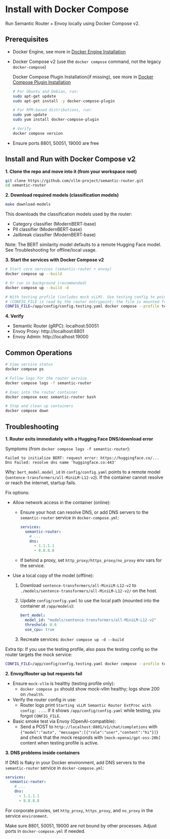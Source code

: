 # Install with Docker Compose

Run Semantic Router + Envoy locally using Docker Compose v2.

## Prerequisites

- Docker Engine, see more in [Docker Engine Installation](https://docs.docker.com/engine/install/) 
- Docker Compose v2 (use the `docker compose` command, not the legacy `docker-compose`)

  Docker Compose Plugin Installation(if missing), see more in [Docker Compose Plugin Installation](https://docs.docker.com/compose/install/linux/#install-using-the-repository)

  ```bash
  # For Ubuntu and Debian, run:
  sudo apt-get update
  sudo apt-get install -y docker-compose-plugin

  # For RPM-based distributions, run:
  sudo yum update
  sudo yum install docker-compose-plugin

  # Verify
  docker compose version
  ```

- Ensure ports 8801, 50051, 19000 are free

## Install and Run with Docker Compose v2

**1. Clone the repo and move into it (from your workspace root)**

```bash
git clone https://github.com/vllm-project/semantic-router.git
cd semantic-router
```

**2. Download required models (classification models)**

```bash
make download-models
```

This downloads the classification models used by the router:

- Category classifier (ModernBERT-base)
- PII classifier (ModernBERT-base)
- Jailbreak classifier (ModernBERT-base)

Note: The BERT similarity model defaults to a remote Hugging Face model. See Troubleshooting for offline/local usage.

**3. Start the services with Docker Compose v2**

```bash
# Start core services (semantic-router + envoy)
docker compose up --build

# Or run in background (recommended)
docker compose up --build -d

# With testing profile (includes mock vLLM). Use testing config to point router at the mock endpoint:
# (CONFIG_FILE is read by the router entrypoint; the file is mounted from ./config)
CONFIG_FILE=/app/config/config.testing.yaml docker compose --profile testing up --build
```

**4. Verify**

- Semantic Router (gRPC): localhost:50051
- Envoy Proxy: http://localhost:8801
- Envoy Admin: http://localhost:19000

## Common Operations

```bash
# View service status
docker compose ps

# Follow logs for the router service
docker compose logs -f semantic-router

# Exec into the router container
docker compose exec semantic-router bash

# Stop and clean up containers
docker compose down
```

## Troubleshooting

**1. Router exits immediately with a Hugging Face DNS/download error**

Symptoms (from `docker compose logs -f semantic-router`):

```
Failed to initialize BERT: request error: https://huggingface.co/... Dns Failed: resolve dns name 'huggingface.co:443'
```

Why: `bert_model.model_id` in `config/config.yaml` points to a remote model (`sentence-transformers/all-MiniLM-L12-v2`). If the container cannot resolve or reach the internet, startup fails.

Fix options:

- Allow network access in the container (online):

  - Ensure your host can resolve DNS, or add DNS servers to the `semantic-router` service in `docker-compose.yml`:

    ```yaml
    services:
      semantic-router:
        # ...
        dns:
          - 1.1.1.1
          - 8.8.8.8
    ```

  - If behind a proxy, set `http_proxy/https_proxy/no_proxy` env vars for the service.

- Use a local copy of the model (offline):

  1. Download `sentence-transformers/all-MiniLM-L12-v2` to `./models/sentence-transformers/all-MiniLM-L12-v2/` on the host.
  2. Update `config/config.yaml` to use the local path (mounted into the container at `/app/models`):

      ```yaml
      bert_model:
        model_id: "models/sentence-transformers/all-MiniLM-L12-v2"
        threshold: 0.6
        use_cpu: true
      ```

  3. Recreate services: `docker compose up -d --build`

Extra tip: If you use the testing profile, also pass the testing config so the router targets the mock service:

```bash
CONFIG_FILE=/app/config/config.testing.yaml docker compose --profile testing up --build
```

**2. Envoy/Router up but requests fail**

- Ensure `mock-vllm` is healthy (testing profile only):
  - `docker compose ps` should show mock-vllm healthy; logs show 200 on `/health`.
- Verify the router config in use:
  - Router logs print `Starting vLLM Semantic Router ExtProc with config: ...`. If it shows `/app/config/config.yaml` while testing, you forgot `CONFIG_FILE`.
- Basic smoke test via Envoy (OpenAI-compatible):
  - Send a POST to `http://localhost:8801/v1/chat/completions` with `{"model":"auto", "messages":[{"role":"user","content":"hi"}]}` and check that the mock responds with `[mock-openai/gpt-oss-20b]` content when testing profile is active.

**3. DNS problems inside containers**

If DNS is flaky in your Docker environment, add DNS servers to the `semantic-router` service in `docker-compose.yml`:

```yaml
services:
  semantic-router:
    # ...
    dns:
      - 1.1.1.1
      - 8.8.8.8
```

For corporate proxies, set `http_proxy`, `https_proxy`, and `no_proxy` in the service `environment`.

Make sure 8801, 50051, 19000 are not bound by other processes. Adjust ports in `docker-compose.yml` if needed.
